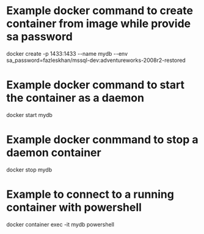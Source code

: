 # Example docker command to create container from image while provide sa password

docker create -p 1433:1433 --name mydb --env sa_password=<YOUR SA PASSWORD>fazleskhan/mssql-dev:adventureworks-2008r2-restored

# Example docker command to start the container as a daemon

docker start mydb

# Example docker conmmand to stop a daemon container

docker stop mydb

# Example to connect to a running container with powershell

docker container exec -it mydb powershell
